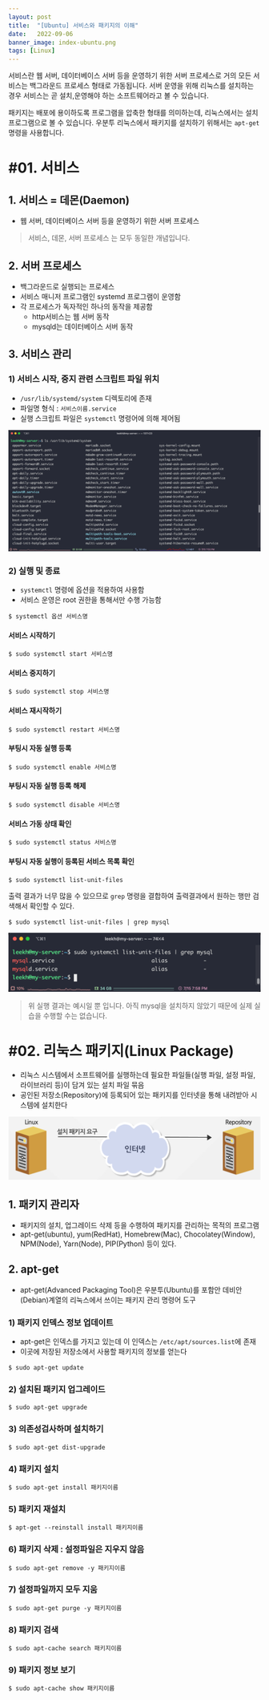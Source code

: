 ```yaml
---
layout: post
title:  "[Ubuntu] 서비스와 패키지의 이해"
date:   2022-09-06
banner_image: index-ubuntu.png
tags: [Linux]
---
```


서비스란 웹 서버, 데이터베이스 서버 등을 운영하기 위한 서버 프로세스로 거의 모든 서비스는 백그라운드 프로세스 형태로 가동됩니다. 서버 운영을 위해 리눅스를 설치하는 경우 서비스는 곧 설치,운영해야 하는 소프트웨어라고 볼 수 있습니다.

패키지는 배포에 용이하도록 프로그램을 압축한 형태를 의미하는데, 리눅스에서는 설치 프로그램으로 볼 수 있습니다. 우분투 리눅스에서 패키지를 설치하기 위해서는 `apt-get` 명령을 사용합니다. 

<!--more-->

# #01. 서비스

## 1. 서비스 = 데몬(Daemon)

- 웹 서버, 데이터베이스 서버 등을 운영하기 위한 서버 프로세스

> 서비스, 데몬, 서버 프로세스 는 모두 동일한 개념입니다.

## 2. 서버 프로세스

- 백그라운드로 실행되는 프로세스
- 서비스 매니저 프로그램인 systemd 프로그램이 운영함
- 각 프로세스가 독자적인 하나의 동작을 제공함
  - http서비스는 웹 서버 동작
  - mysqld는 데이터베이스 서버 동작


## 3. 서비스 관리

### 1) 서비스 시작, 중지 관련 스크립트 파일 위치

- `/usr/lib/systemd/system` 디렉토리에 존재
- 파일명 형식 : `서비스이름.service`
- 실행 스크립트 파일은 `systemctl` 명령어에 의해 제어됨

![service](/images/posts/2022/0906/service.png)

### 2) 실행 및 종료

- `systemctl` 명령에 옵션을 적용하여 사용함
- 서비스 운영은 root 권한을 통해서만 수행 가능함

```shell
$ systemctl 옵션 서비스명
```

#### 서비스 시작하기

```shell
$ sudo systemctl start 서비스명
```

#### 서비스 중지하기

```shell
$ sudo systemctl stop 서비스명
```

#### 서비스 재시작하기

```shell
$ sudo systemctl restart 서비스명
```

#### 부팅시 자동 실행 등록

```shell
$ sudo systemctl enable 서비스명
```

#### 부팅시 자동 실행 등록 해제

```shell
$ sudo systemctl disable 서비스명
```

#### 서비스 가동 상태 확인

```shell
$ sudo systemctl status 서비스명
```

#### 부팅시 자동 실행이 등록된 서비스 목록 확인

```shell
$ sudo systemctl list-unit-files
```

출력 결과가 너무 많을 수 있으므로 `grep` 명령을 결합하여 출력결과에서 원하는 행만 검색해서 확인할 수 있다.

```shell
$ sudo systemctl list-unit-files | grep mysql
```

![list-unit-files](/images/posts/2022/0906/list-unit-files.png)

> 위 실행 결과는 예시일 뿐 입니다. 아직 mysql을 설치하지 않았기 때문에 실제 실습을 수행할 수는 없습니다.

# #02. 리눅스 패키지(Linux Package)

- 리눅스 시스템에서 소프트웨어를 실행하는데 필요한 파일들(실행 파일, 설정 파일, 라이브러리 등)이 담겨 있는 설치 파일 묶음
- 공인된 저장소(Repository)에 등록되어 있는 패키지를 인터넷을 통해 내려받아 시스템에 설치한다

![package](/images/posts/2022/0906/package.png)

## 1. 패키지 관리자

- 패키지의 설치, 업그레이드 삭제 등을 수행하여 패키지를 관리하는 목적의 프로그램
- apt-get(ubuntu), yum(RedHat), Homebrew(Mac), Chocolatey(Window), NPM(Node), Yarn(Node), PIP(Python) 등이 있다.

## 2. apt-get

- apt-get(Advanced Packaging Tool)은 우분투(Ubuntu)를 포함안 데비안(Debian)계열의 리눅스에서 쓰이는 패키지 관리 명령어 도구

### 1) 패키지 인덱스 정보 업데이트

- apt-get은 인덱스를 가지고 있는데 이 인덱스는 `/etc/apt/sources.list`에 존재
- 이곳에 저장된 저장소에서 사용할 패키지의 정보를 얻는다

```shell
$ sudo apt-get update
```

### 2) 설치된 패키지 업그레이드

```shell
$ sudo apt-get upgrade
```

### 3) 의존성검사하며 설치하기

```shell
$ sudo apt-get dist-upgrade
```

### 4) 패키지 설치

```shell
$ sudo apt-get install 패키지이름
```

### 5) 패키지 재설치

```shell
$ apt-get --reinstall install 패키지이름
```

### 6) 패키지 삭제 : 설정파일은 지우지 않음

```shell
$ sudo apt-get remove -y 패키지이름
```

### 7) 설정파일까지 모두 지움

```shell
$ sudo apt-get purge -y 패키지이름
```

### 8) 패키지 검색

```shell
$ sudo apt-cache search 패키지이름
```

### 9) 패키지 정보 보기

```shell
$ sudo apt-cache show 패키지이름
```